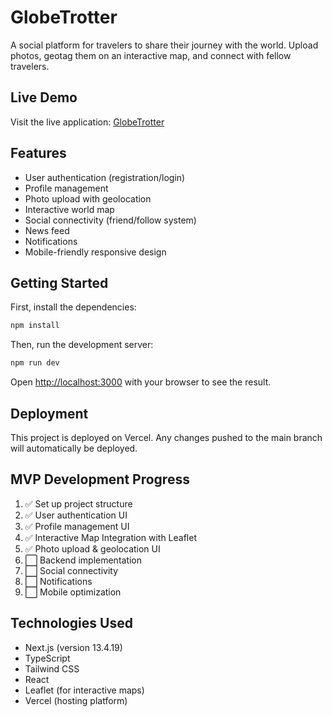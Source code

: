 # GlobeTrotter

A social platform for travelers to share their journey with the world. Upload photos, geotag them on an interactive map, and connect with fellow travelers.

## Live Demo

Visit the live application: [GlobeTrotter](https://globe-trotter-sable.vercel.app/)

## Features

- User authentication (registration/login)
- Profile management
- Photo upload with geolocation
- Interactive world map
- Social connectivity (friend/follow system)
- News feed
- Notifications
- Mobile-friendly responsive design

## Getting Started

First, install the dependencies:

```bash
npm install
```

Then, run the development server:

```bash
npm run dev
```

Open [http://localhost:3000](http://localhost:3000) with your browser to see the result.

## Deployment

This project is deployed on Vercel. Any changes pushed to the main branch will automatically be deployed.

## MVP Development Progress

1. ✅ Set up project structure 
2. ✅ User authentication UI
3. ✅ Profile management UI
4. ✅ Interactive Map Integration with Leaflet
5. ✅ Photo upload & geolocation UI
6. ⬜ Backend implementation
7. ⬜ Social connectivity
8. ⬜ Notifications
9. ⬜ Mobile optimization

## Technologies Used

- Next.js (version 13.4.19)
- TypeScript
- Tailwind CSS
- React
- Leaflet (for interactive maps)
- Vercel (hosting platform)
